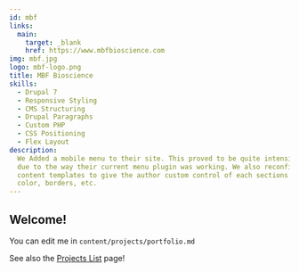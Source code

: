 ```yaml
---
id: mbf
links:
  main:
    target: _blank
    href: https://www.mbfbioscience.com
img: mbf.jpg
logo: mbf-logo.png
title: MBF Bioscience
skills:
  - Drupal 7
  - Responsive Styling
  - CMS Structuring
  - Drupal Paragraphs
  - Custom PHP
  - CSS Positioning
  - Flex Layout
description:
  We Added a mobile menu to their site. This proved to be quite intensive
  due to the way their current menu plugin was working. We also reconfigured their
  content templates to give the author custom control of each sections background
  color, borders, etc.
---
```


## Welcome!

You can edit me in <code>content/projects/portfolio.md</code>

See also the [Projects List](/projects) page!
